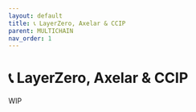 ```yaml
---
layout: default
title: 📞 LayerZero, Axelar & CCIP
parent: MULTICHAIN
nav_order: 1
---
```


# 📞 LayerZero, Axelar & CCIP

WIP

